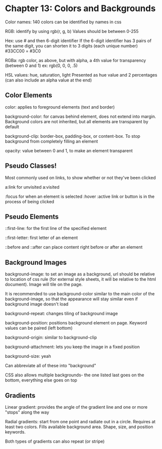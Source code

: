 # Chapter 13: Colors and Backgrounds

Color names: 140 colors can be identified by names in css

RGB: identify by using rgb(r, g, b)
Values should be between 0-255

Hex: use # and then 6-digit identifier
If the 6-digit identifier has 3 pairs of the same digit, you can shorten it to 3 digits (each unique number)
#33CC00 = #3C0

RGBa: rgb color, as above, but with alpha, a 4th value for transparency (between 0 and 1)
ex: rgb(0, 0, 0, .5)

HSL values: hue, saturation, light
Presented as hue value and 2 percentages (can also include an alpha value at the end)

## Color Elements

color: applies to foreground elements (text and border)

background-color: for canvas behind element, does not extend into margin. Background colors are not inherited, but all elements are transparent by default 

background-clip: border-box, padding-box, or content-box. To stop background from completely filling an element

opacity: value between 0 and 1, to make an element transparent

## Pseudo Classes!

Most commonly used on links, to show whether or not they've been clicked

a:link for unvisited
a:visited

:focus for when an element is selected
:hover
:active link or button is in the process of being clicked

## Pseudo Elements

::first-line: for the first line of the specified element

::first-letter: first letter of an element

::before and ::after can place content right before or after an element

## Background Images

background-image: to set an image as a background, url should be relative to location of css rule (for external style sheets, it will be relative to the html document). Image will tile on the page.

It is recommended to use background-color similar to the main color of the background-image, so that the appearance will stay similar even if background image doesn't load

background-repeat: changes tiling of background image

background-position: positions background element on page. Keyword values can be paired (left bottom)

background-origin: similar to background-clip

background-attachment: lets you keep the image in a fixed position

background-size: yeah

Can abbreviate all of these into "background"

CSS also allows multiple backgrounds- the one listed last goes on the bottom, everything else goes on top

## Gradients

Linear gradient: provides the angle of the gradient line and one or more "stops" along the way

Radial gradients: start from one point and radiate out in a circle. Requires at least two colors. Fills available background area. Shape, size, and position keywords.

Both types of gradients can also repeat (or stripe)